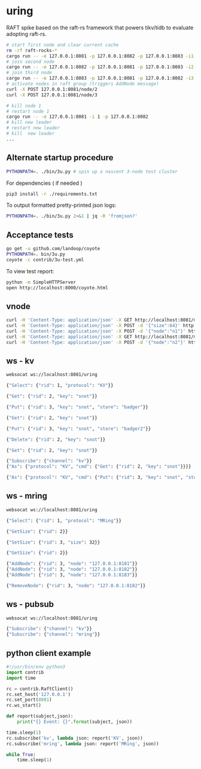 # uring

RAFT spike based on the raft-rs framework that powers tikv/tidb
to evaluate adopting raft-rs.

```bash
# start first node and clear current cache
rm -rf raft-rocks-*
cargo run -- -e 127.0.0.1:8081 -p 127.0.0.1:8082 -p 127.0.0.1:8083 -i1 -n -b -r 64
# join second node
cargo run -- -e 127.0.0.1:8082 -p 127.0.0.1:8081 -p 127.0.0.1:8083 -i2 -n
# join third node
cargo run -- -e 127.0.0.1:8083 -p 127.0.0.1:8081 -p 127.0.0.1:8082 -i3 -n
# activate nodes in raft group (triggers AddNode message)
curl -X POST 127.0.0.1:8081/node/2
curl -X POST 127.0.0.1:8081/node/3

# kill node 1
# restart node 1
cargo run -- -e 127.0.0.1:8081 -i 1 -p 127.0.0.1:8082
# kill new leader
# restart new leader
# kill  new leader
...
```

## Alternate startup procedure

```bash
PYTHONPATH=. ./bin/3u.py # spin up a nascent 3-node test cluster
```

For dependencies ( if needed )

```bash
pip3 install -r ./requirements.txt
```

To output formatted pretty-printed json logs:

```bash
PYTHONPATH=. ./bin/3u.py 2>&1 | jq -R 'fromjson?'
```

## Acceptance tests

```bash
go get -u github.com/landoop/coyote
PYTHONPATH=. bin/3u.py
coyote -c contrib/3u-test.yml
```

To view test report:

```bash
python -m SimpleHTTPServer
open http://localhost:8000/coyote.html
```

## vnode

```bash
curl -H 'Content-Type: application/json' -X GET http://localhost:8081/mring
curl -H 'Content-Type: application/json' -X POST -d '{"size":64}' http://localhost:8081/mring
curl -H 'Content-Type: application/json' -X POST -d '{"node":"n1"}' http://localhost:8081/mring/node
curl -H 'Content-Type: application/json' -X GET http://localhost:8081/mring/node
curl -H 'Content-Type: application/json' -X POST -d '{"node":"n2"}' http://localhost:8081/mring/node
```

## ws - kv

```bash
websocat ws://localhost:8081/uring

{"Select": {"rid": 1, "protocol": "KV"}}

{"Get": {"rid": 2, "key": "snot"}}

{"Put": {"rid": 3, "key": "snot", "store": "badger"}}

{"Get": {"rid": 2, "key": "snot"}}

{"Put": {"rid": 3, "key": "snot", "store": "badger2"}}

{"Delete": {"rid": 2, "key": "snot"}}

{"Get": {"rid": 2, "key": "snot"}}

```

```bash
{"Subscribe": {"channel": "kv"}}
{"As": {"protocol": "KV", "cmd": {"Get": {"rid": 2, "key": "snot"}}}}

{"As": {"protocol": "KV", "cmd": {"Put": {"rid": 3, "key": "snot", "store": "badger"}}}}
```

## ws - mring

```bash
websocat ws://localhost:8081/uring

{"Select": {"rid": 1, "protocol": "MRing"}}

{"GetSize": {"rid": 2}}

{"SetSize": {"rid": 3, "size": 32}}

{"GetSize": {"rid": 2}}

{"AddNode": {"rid": 3, "node": "127.0.0.1:8181"}}
{"AddNode": {"rid": 3, "node": "127.0.0.1:8182"}}
{"AddNode": {"rid": 3, "node": "127.0.0.1:8183"}}

{"RemoveNode": {"rid": 3, "node": "127.0.0.1:8182"}}

```

## ws - pubsub

```bash
websocat ws://localhost:8081/uring

{"Subscribe": {"channel": "kv"}}
{"Subscribe": {"channel": "mring"}}
```

## python client example

```python
#!/usr/bin/env python3
import contrib
import time

rc = contrib.RaftClient()
rc.set_host('127.0.0.1')
rc.set_port(8081)
rc.ws_start()

def report(subject,json):
    print("{} Event: {}".format(subject, json))

time.sleep(1)
rc.subscribe('kv', lambda json: report('KV', json))
rc.subscribe('mring', lambda json: report('MRing', json))

while True:
    time.sleep(1)
```
